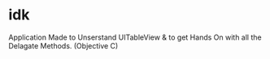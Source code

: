 # idk
Application Made to Unserstand UITableView &amp; to get Hands On with all the Delagate Methods. (Objective C)
